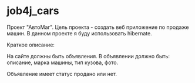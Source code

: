 # job4j_cars
Проект "АвтоМаг". Цель проекта - создать веб приложение по продаже машин.
В данном проекте я буду использовать hibernate. 

Краткое описание:

На сайте должны быть объявления. В объявлении должно быть: описание, марка машины, тип кузова, фото.

Объявление имеет статус продано или нет.
